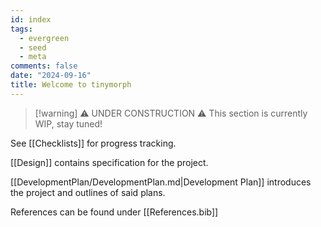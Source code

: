 ```yaml
---
id: index
tags:
  - evergreen
  - seed
  - meta
comments: false
date: "2024-09-16"
title: Welcome to tinymorph
---
```


> [!warning] ⚠️ UNDER CONSTRUCTION ⚠️
> This section is currently WIP, stay tuned!

See [[Checklists]] for progress tracking.

[[Design]] contains specification for the project.

[[DevelopmentPlan/DevelopmentPlan.md|Development Plan]] introduces the project and outlines of said plans.

References can be found under [[References.bib]]
